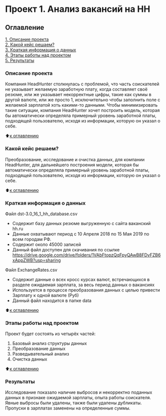 # Проект 1. Анализ вакансий на HH

## Оглавление  
[1. Описание проекта](.README.md#Описание-проекта)  
[2. Какой кейс решаем?](.README.md#Какой-кейс-решаем)  
[3. Краткая информация о данных](.README.md#Краткая-информация-о-данных)  
[4. Этапы работы над проектом](.README.md#Этапы-работы-над-проектом)  
[5. Результаты](.README.md#Результат)    


### Описание проекта   

Компания HeadHunter столкнулась с проблемой, что часть соискателей не указывает желаемую заработную плату, когда составляет своё резюме, или же указывает некорректные цифры, такие как суммы в другой валюте, или же просто 1, исключительно чтобы заполнить поле с желаемой зарплатой хоть какими-то данными. Чтобы минимизировать такие ситуации, компания HeadHunter хочет построить модель, которая бы автоматически определяла примерный уровень заработной платы, подходящей пользователю, исходя из информации, которую он указал о себе.

:arrow_up:[к оглавлению](_)

### Какой кейс решаем?

Преобразование, исследование и очистка данных, для компании HeadHunter, для дальнейшего построения модели, которая бы автоматически определяла примерный уровень заработной платы, подходящей пользователю, исходя из информации, которую он указал о себе.

:arrow_up:[к оглавлению](_)

### Краткая информация о данных

Файл dst-3.0_16_1_hh_database.csv
* Содержит базу данных резюме выгруженную с сайта ваканский hh.ru
* Данные охватывают период с 10 Апреля 2018 по 15 Мая 2019 по всем городам РФ.
* Содержит около 45000 записей
* Данный файл доступен для скачивания по ссылке https://drive.google.com/drive/folders/1VAbFtopzQqFpyQAwB8FDvFZB6xAppZWB?usp=sharing

Файл ExchangeRates.csv
* Содержит данные о всех кросс курсах валют, встречающихся в разделе ожидаемая зарплата, за весь период данных о вакансиях
* Используется в процессе преобразования данных с целью привести Зарплату к одной валюте (Руб)
* Данный файл находится в папке data

:arrow_up:[к оглавлению](_)

### Этапы работы над проектом 

Проект будет состоять из четырёх частей:

1. Базовый анализ структуры данных
2. Преобразование данных
3. Разведывательный анализ
4. Очистка данных

:arrow_up:[к оглавлению](_)

### Результаты

Исследование показало наличие выбросов и некорректно поданных данных в признаке ожидаемой зарплаты, опыта работы соискателя. Явные выбросы были удалены, также были удалены дубликаты. Пропуски в зарплатах заменены на определенные суммы. 